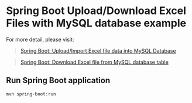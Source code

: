# Spring Boot Upload/Download Excel Files with MySQL database example

For more detail, please visit:
> [Spring Boot: Upload/Import Excel file data into MySQL Database](https://bezkoder.com/spring-boot-upload-excel-file-database/)

> [Spring Boot: Download Excel file from MySQL database table](https://bezkoder.com/spring-boot-download-excel-file/)

## Run Spring Boot application
```
mvn spring-boot:run
```
